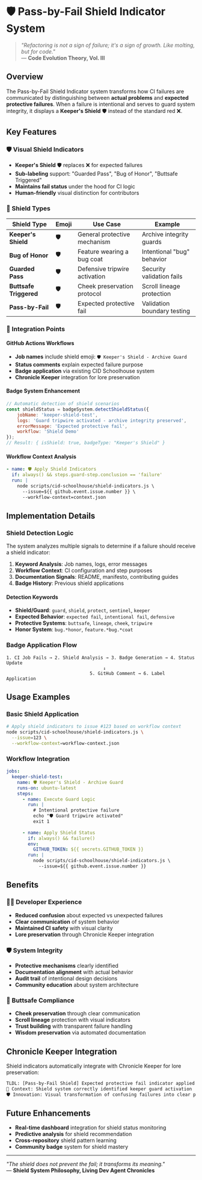 # 🛡 Pass-by-Fail Shield Indicator System

> *"Refactoring is not a sign of failure; it's a sign of growth. Like molting, but for code."*  
> — **Code Evolution Theory, Vol. III**

## Overview

The Pass-by-Fail Shield Indicator system transforms how CI failures are communicated by distinguishing between **actual problems** and **expected protective failures**. When a failure is intentional and serves to guard system integrity, it displays a **Keeper's Shield** 🛡 instead of the standard red ❌.

## Key Features

### 🛡 Visual Shield Indicators
- **Keeper's Shield** 🛡 replaces ❌ for expected failures
- **Sub-labeling** support: "Guarded Pass", "Bug of Honor", "Buttsafe Triggered"
- **Maintains fail status** under the hood for CI logic
- **Human-friendly** visual distinction for contributors

### 🎯 Shield Types

| Shield Type | Emoji | Use Case | Example |
|-------------|-------|----------|---------|
| **Keeper's Shield** | 🛡 | General protective mechanism | Archive integrity guards |
| **Bug of Honor** | 🛡 | Feature wearing a bug coat | Intentional "bug" behavior |
| **Guarded Pass** | 🛡 | Defensive tripwire activation | Security validation fails |
| **Buttsafe Triggered** | 🛡 | Cheek preservation protocol | Scroll lineage protection |
| **Pass-by-Fail** | 🛡 | Expected protective fail | Validation boundary testing |

### 🧰 Integration Points

#### GitHub Actions Workflows
- **Job names** include shield emoji: `🛡 Keeper's Shield - Archive Guard`
- **Status comments** explain expected failure purpose
- **Badge application** via existing CID Schoolhouse system
- **Chronicle Keeper** integration for lore preservation

#### Badge System Enhancement
```javascript
// Automatic detection of shield scenarios
const shieldStatus = badgeSystem.detectShieldStatus({
    jobName: 'keeper-shield-test',
    logs: 'Guard tripwire activated - archive integrity preserved',
    errorMessage: 'Expected protective fail',
    workflow: 'Shield Demo'
});
// Result: { isShield: true, badgeType: "Keeper's Shield" }
```

#### Workflow Context Analysis
```yaml
- name: 🛡 Apply Shield Indicators
  if: always() && steps.guard-step.conclusion == 'failure'
  run: |
    node scripts/cid-schoolhouse/shield-indicators.js \
      --issue=${{ github.event.issue.number }} \
      --workflow-context=context.json
```

## Implementation Details

### Shield Detection Logic

The system analyzes multiple signals to determine if a failure should receive a shield indicator:

1. **Keyword Analysis**: Job names, logs, error messages
2. **Workflow Context**: CI configuration and step purposes  
3. **Documentation Signals**: README, manifesto, contributing guides
4. **Badge History**: Previous shield applications

#### Detection Keywords
- **Shield/Guard**: `guard`, `shield`, `protect`, `sentinel`, `keeper`
- **Expected Behavior**: `expected fail`, `intentional fail`, `defensive`
- **Protective Systems**: `buttsafe`, `lineage`, `cheek`, `tripwire`
- **Honor System**: `bug.*honor`, `feature.*bug.*coat`

### Badge Application Flow

```
1. CI Job Fails → 2. Shield Analysis → 3. Badge Generation → 4. Status Update
                                    ↓
                               5. GitHub Comment → 6. Label Application
```

## Usage Examples

### Basic Shield Application
```bash
# Apply shield indicators to issue #123 based on workflow context
node scripts/cid-schoolhouse/shield-indicators.js \
  --issue=123 \
  --workflow-context=workflow-context.json
```

### Workflow Integration
```yaml
jobs:
  keeper-shield-test:
    name: 🛡 Keeper's Shield - Archive Guard
    runs-on: ubuntu-latest
    steps:
      - name: Execute Guard Logic
        run: |
          # Intentional protective failure
          echo "🛡 Guard tripwire activated"
          exit 1
          
      - name: Apply Shield Status
        if: always() && failure()
        env:
          GITHUB_TOKEN: ${{ secrets.GITHUB_TOKEN }}
        run: |
          node scripts/cid-schoolhouse/shield-indicators.js \
            --issue=${{ github.event.issue.number }}
```

## Benefits

### 🧙‍♂️ Developer Experience
- **Reduced confusion** about expected vs unexpected failures
- **Clear communication** of system behavior
- **Maintained CI safety** with visual clarity
- **Lore preservation** through Chronicle Keeper integration

### 🛡 System Integrity
- **Protective mechanisms** clearly identified
- **Documentation alignment** with actual behavior
- **Audit trail** of intentional design decisions
- **Community education** about system architecture

### 🍑 Buttsafe Compliance
- **Cheek preservation** through clear communication
- **Scroll lineage** protection with visual indicators
- **Trust building** with transparent failure handling
- **Wisdom preservation** via automated documentation

## Chronicle Keeper Integration

Shield indicators automatically integrate with Chronicle Keeper for lore preservation:

```bash
TLDL: [Pass-by-Fail Shield] Expected protective fail indicator applied
📜 Context: Shield system correctly identified keeper guard activation
🛡 Innovation: Visual transformation of confusing failures into clear protection signals
```

## Future Enhancements

- **Real-time dashboard** integration for shield status monitoring
- **Predictive analysis** for shield recommendation
- **Cross-repository** shield pattern learning
- **Community badge** system for shield mastery

---

*"The shield does not prevent the fail; it transforms its meaning."*  
— **Shield System Philosophy, Living Dev Agent Chronicles**